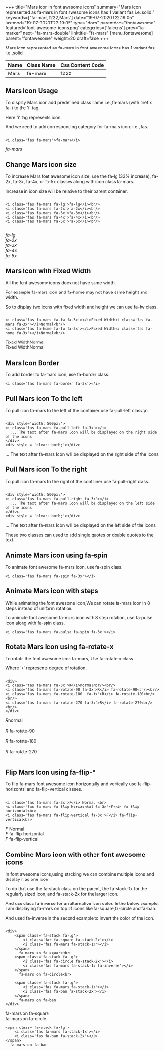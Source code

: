 +++
title="Mars icon in font awesome icons"
summary="Mars icon represented as fa-mars in font awesome icons has 1 variant fas i.e.,solid."
keywords=["fa-mars,f222,Mars"]
date="19-07-2020T22:19:05"
lastmod="19-07-2020T22:19:05"
type="docs"
parentdoc="fontawesome"
featured='font-awesome-icons.png'
categories=['faicons']
prev="fa-marker"
next="fa-mars-double"
linktitle="fa-mars"
[menu.fontawesome]
parent="fontawesome"
weight=20
draft=false
+++


Mars icon represented as fa-mars in font awesome icons has 1 variant fas i.e.,solid.

<div class='table-responsive'><table class='table'><thead><tr><th>Name</th><th>Class Name</th><th>Css Content Code</th></tr></thead><tbody><tr><td>Mars</td><td>fa-mars</td><td>f222</td></tr></tbody></table></div>



## Mars icon Usage

To display Mars icon add predefined class name i.e.,fa-mars (with prefix fa-) to the 'i' tag.

Here 'i' tag represents icon.

And we need to add corresponding category for fa-mars icon. i.e., fas.


```

<i class='fas fa-mars'>fa-mars</i>
```

<i class='fas fa-mars'>fa-mars</i>




## Change Mars icon size
To increase Mars font awesome icon size, use the fa-lg (33% increase), fa-2x, fa-3x, fa-4x, or fa-5x classes along with icon class fa-mars.

Increase in icon size will be relative to their parent container. 

```

<i class='fas fa-mars fa-lg'>fa-lg</i><br/>
<i class='fas fa-mars fa-2x'>fa-2x</i><br/>
<i class='fas fa-mars fa-3x'>fa-3x</i><br/>
<i class='fas fa-mars fa-4x'>fa-4x</i><br/>
<i class='fas fa-mars fa-5x'>fa-5x</i><br/>
            
```

<i class='fas fa-mars fa-lg'>fa-lg</i><br/>
<i class='fas fa-mars fa-2x'>fa-2x</i><br/>
<i class='fas fa-mars fa-3x'>fa-3x</i><br/>
<i class='fas fa-mars fa-4x'>fa-4x</i><br/>
<i class='fas fa-mars fa-5x'>fa-5x</i><br/>
            



## Mars Icon with Fixed Width 

All the font awesome icons does not have same width.

For example fa-mars icon and fa-home may not have same height and width.

So to display two icons with fixed width and height we can use fa-fw class.


```

<i class='fas fa-mars fa-fw fa-3x'></i>Fixed Width<i class='fas fa-mars fa-3x'></i>Normal<br/>
<i class='fas fa-home fa-fw fa-3x'></i>Fixed Width<i class='fas fa-home fa-3x'></i>Normal<br/>
```

<i class='fas fa-mars fa-fw fa-3x'></i>Fixed Width<i class='fas fa-mars fa-3x'></i>Normal<br/>
<i class='fas fa-home fa-fw fa-3x'></i>Fixed Width<i class='fas fa-home fa-3x'></i>Normal<br/>



## Mars Icon Border 

To add border to fa-mars icon, use fa-border class.


```
<i class='fas fa-mars fa-border fa-3x'></i>

```
<i class='fas fa-mars fa-border fa-3x'></i>





## Pull Mars icon To the left

To pull icon fa-mars to the left of the container use fa-pull-left class.\n

```

<div style='width: 500px;'>
<i class='fas fa-mars fa-pull-left fa-3x'></i>
  ... The text after fa-mars Icon will be displayed on the right side of the icons
</div>
<div style = 'clear: both;'></div>
```

<div style='width: 500px;'>
<i class='fas fa-mars fa-pull-left fa-3x'></i>
  ... The text after fa-mars Icon will be displayed on the right side of the icons
</div>
<div style = 'clear: both;'></div>




## Pull Mars icon To the right
To pull icon fa-mars to the right of the container use fa-pull-right class.

```

<div style='width: 500px;'>
<i class='fas fa-mars fa-pull-right fa-3x'></i>
  ... The text after fa-mars Icon will be displayed on the left side of the icons
</div>
<div style = 'clear: both;'></div>
```

<div style='width: 500px;'>
<i class='fas fa-mars fa-pull-right fa-3x'></i>
  ... The text after fa-mars Icon will be displayed on the left side of the icons
</div>
<div style = 'clear: both;'></div>

These two classes can used to add single quotes or double quotes to the text.


## Animate Mars icon using fa-spin
To animate font awesome fa-mars icon, use fa-spin class.

```
<i class='fas fa-mars fa-spin fa-3x'></i>
```
<i class='fas fa-mars fa-spin fa-3x'></i>




## Animate Mars icon with steps
While animating the font awesome icon,We can rotate fa-mars icon in 8 steps instead of uniform rotation.

To animate font awesome fa-mars icon with 8 step rotation, use fa-pulse icon along with fa-spin class.


```
<i class='fas fa-mars fa-pulse fa-spin fa-3x'></i>

```
<i class='fas fa-mars fa-pulse fa-spin fa-3x'></i>





## Rotate Mars Icon using fa-rotate-x
To rotate the font awesome icon fa-mars, Use fa-rotate-x class

Where 'x' represents degree of rotation.


```

<div>
<i class='fas fa-mars fa-3x'>R</i>normal<br/><br/>
<i class='fas fa-mars fa-rotate-90 fa-3x'>R</i> fa-rotate-90<br/><br/> 
<i class='fas fa-mars fa-rotate-180  fa-3x'>R</i> fa-rotate-180<br/><br/> 
<i class='fas fa-mars fa-rotate-270 fa-3x'>R</i> fa-rotate-270<br/><br/>
</div>
```

<div>
<i class='fas fa-mars fa-3x'>R</i>normal<br/><br/>
<i class='fas fa-mars fa-rotate-90 fa-3x'>R</i> fa-rotate-90<br/><br/> 
<i class='fas fa-mars fa-rotate-180  fa-3x'>R</i> fa-rotate-180<br/><br/> 
<i class='fas fa-mars fa-rotate-270 fa-3x'>R</i> fa-rotate-270<br/><br/>
</div>




## Flip Mars Icon using fa-flip-*
To flip fa-mars font awesome icon horizontally and vertically use fa-flip-horizontal and fa-flip-vertical classes. 

```

<i class='fas fa-mars fa-3x'>F</i> Normal <br>
<i class='fas fa-mars fa-flip-horizontal fa-3x'>F</i> fa-flip-horizontal<br>
<i class='fas fa-mars fa-flip-vertical fa-3x'>F</i> fa-flip-vertical<br>
```

<i class='fas fa-mars fa-3x'>F</i> Normal <br>
<i class='fas fa-mars fa-flip-horizontal fa-3x'>F</i> fa-flip-horizontal<br>
<i class='fas fa-mars fa-flip-vertical fa-3x'>F</i> fa-flip-vertical<br>




## Combine Mars icon with other font awesome icons
In font awesome icons,using stacking we can combine multiple icons and display it as one icon 

To do that use the fa-stack class on the parent, the fa-stack-1x for the regularly sized icon, and fa-stack-2x for the larger icon.

And use class fa-inverse for an alternative icon color. 
In the below example, I am displaying fa-mars on top of icons like fa-square,fa-circle and fa-ban.

And used fa-inverse in the second example to invert the color of the icon.

```

<div>
    <span class='fa-stack fa-lg'>
        <i class='far fa-square fa-stack-2x'></i>
        <i class='fas fa-mars fa-stack-1x'></i>
    </span>
      fa-mars on fa-square<br>
    <span class='fa-stack fa-lg'>
        <i class='fas fa-circle fa-stack-2x'></i>
        <i class='fas fa-mars fa-stack-1x fa-inverse'></i>
    </span>
      fa-mars on fa-circle<br>

    <span class='fa-stack fa-lg'>
        <i class='fas fa-mars fa-stack-1x'></i>
        <i class='fas fa-ban fa-stack-2x'></i>
    </span>
      fa-mars on fa-ban
</div>
```

<div>
    <span class='fa-stack fa-lg'>
        <i class='far fa-square fa-stack-2x'></i>
        <i class='fas fa-mars fa-stack-1x'></i>
    </span>
      fa-mars on fa-square<br>
    <span class='fa-stack fa-lg'>
        <i class='fas fa-circle fa-stack-2x'></i>
        <i class='fas fa-mars fa-stack-1x fa-inverse'></i>
    </span>
      fa-mars on fa-circle<br>

    <span class='fa-stack fa-lg'>
        <i class='fas fa-mars fa-stack-1x'></i>
        <i class='fas fa-ban fa-stack-2x'></i>
    </span>
      fa-mars on fa-ban
</div>






